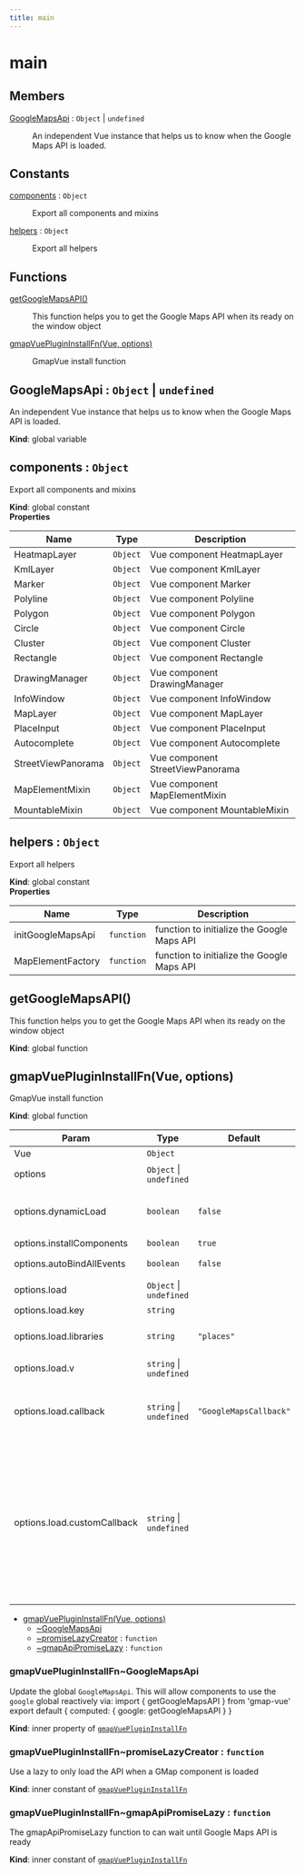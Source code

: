 ```yaml
---
title: main
---
```


# main

## Members

<dl>
<dt><a href="#GoogleMapsApi">GoogleMapsApi</a> : <code>Object</code> | <code>undefined</code></dt>
<dd><p>An independent Vue instance that helps us to know when the Google Maps API is loaded.</p>
</dd>
</dl>

## Constants

<dl>
<dt><a href="#components">components</a> : <code>Object</code></dt>
<dd><p>Export all components and mixins</p>
</dd>
<dt><a href="#helpers">helpers</a> : <code>Object</code></dt>
<dd><p>Export all helpers</p>
</dd>
</dl>

## Functions

<dl>
<dt><a href="#getGoogleMapsAPI">getGoogleMapsAPI()</a></dt>
<dd><p>This function helps you to get the Google Maps API
when its ready on the window object</p>
</dd>
<dt><a href="#gmapVuePluginInstallFn">gmapVuePluginInstallFn(Vue, options)</a></dt>
<dd><p>GmapVue install function</p>
</dd>
</dl>

<a name="GoogleMapsApi"></a>

## GoogleMapsApi : <code>Object</code> \| <code>undefined</code>
An independent Vue instance that helps us to know when the Google Maps API is loaded.

**Kind**: global variable  
<a name="components"></a>

## components : <code>Object</code>
Export all components and mixins

**Kind**: global constant  
**Properties**

| Name | Type | Description |
| --- | --- | --- |
| HeatmapLayer | <code>Object</code> | Vue component HeatmapLayer |
| KmlLayer | <code>Object</code> | Vue component KmlLayer |
| Marker | <code>Object</code> | Vue component Marker |
| Polyline | <code>Object</code> | Vue component Polyline |
| Polygon | <code>Object</code> | Vue component Polygon |
| Circle | <code>Object</code> | Vue component Circle |
| Cluster | <code>Object</code> | Vue component Cluster |
| Rectangle | <code>Object</code> | Vue component Rectangle |
| DrawingManager | <code>Object</code> | Vue component DrawingManager |
| InfoWindow | <code>Object</code> | Vue component InfoWindow |
| MapLayer | <code>Object</code> | Vue component MapLayer |
| PlaceInput | <code>Object</code> | Vue component PlaceInput |
| Autocomplete | <code>Object</code> | Vue component Autocomplete |
| StreetViewPanorama | <code>Object</code> | Vue component StreetViewPanorama |
| MapElementMixin | <code>Object</code> | Vue component MapElementMixin |
| MountableMixin | <code>Object</code> | Vue component MountableMixin |

<a name="helpers"></a>

## helpers : <code>Object</code>
Export all helpers

**Kind**: global constant  
**Properties**

| Name | Type | Description |
| --- | --- | --- |
| initGoogleMapsApi | <code>function</code> | function to initialize the Google Maps API |
| MapElementFactory | <code>function</code> | function to initialize the Google Maps API |

<a name="getGoogleMapsAPI"></a>

## getGoogleMapsAPI()
This function helps you to get the Google Maps API
when its ready on the window object

**Kind**: global function  
<a name="gmapVuePluginInstallFn"></a>

## gmapVuePluginInstallFn(Vue, options)
GmapVue install function

**Kind**: global function  

| Param | Type | Default | Description |
| --- | --- | --- | --- |
| Vue | <code>Object</code> |  | the vue instance |
| options | <code>Object</code> \| <code>undefined</code> |  | configuration object to initialize the GmapVue plugin |
| options.dynamicLoad | <code>boolean</code> | <code>false</code> | load the Google Maps API dynamically, if you set this to `true` the plugin doesn't load the Google Maps API |
| options.installComponents | <code>boolean</code> | <code>true</code> | install all components |
| options.autoBindAllEvents | <code>boolean</code> | <code>false</code> | auto bind all Google Maps API events |
| options.load | <code>Object</code> \| <code>undefined</code> |  | options to configure the Google Maps API |
| options.load.key | <code>string</code> |  | your Google Maps API key |
| options.load.libraries | <code>string</code> | <code>&quot;places&quot;</code> | the Google Maps libraries that you will use eg: 'places,drawing,visualization' |
| options.load.v | <code>string</code> \| <code>undefined</code> |  | the Google Maps API version, default latest |
| options.load.callback | <code>string</code> \| <code>undefined</code> | <code>&quot;GoogleMapsCallback&quot;</code> | This must be ignored if have another callback that you need to run when Google Maps API is ready please use the `customCallback` option. |
| options.load.customCallback | <code>string</code> \| <code>undefined</code> |  | This option was added on v3.0.0 but will be removed in the next major release. If you already have an script tag that loads Google Maps API and you want to use it set you callback in the `customCallback` option and our `GoogleMapsCallback` callback will execute your custom callback at the end; it must attached to the `window` object, is the only requirement. |


* [gmapVuePluginInstallFn(Vue, options)](#gmapVuePluginInstallFn)
    * [~GoogleMapsApi](#gmapVuePluginInstallFn..GoogleMapsApi)
    * [~promiseLazyCreator](#gmapVuePluginInstallFn..promiseLazyCreator) : <code>function</code>
    * [~gmapApiPromiseLazy](#gmapVuePluginInstallFn..gmapApiPromiseLazy) : <code>function</code>

<a name="gmapVuePluginInstallFn..GoogleMapsApi"></a>

### gmapVuePluginInstallFn~GoogleMapsApi
Update the global `GoogleMapsApi`. This will allow
components to use the `google` global reactively
via:
  import { getGoogleMapsAPI } from 'gmap-vue'
  export default {  computed: { google: getGoogleMapsAPI }  }

**Kind**: inner property of [<code>gmapVuePluginInstallFn</code>](#gmapVuePluginInstallFn)  
<a name="gmapVuePluginInstallFn..promiseLazyCreator"></a>

### gmapVuePluginInstallFn~promiseLazyCreator : <code>function</code>
Use a lazy to only load the API when
a GMap component is loaded

**Kind**: inner constant of [<code>gmapVuePluginInstallFn</code>](#gmapVuePluginInstallFn)  
<a name="gmapVuePluginInstallFn..gmapApiPromiseLazy"></a>

### gmapVuePluginInstallFn~gmapApiPromiseLazy : <code>function</code>
The gmapApiPromiseLazy function to can wait until Google Maps API is ready

**Kind**: inner constant of [<code>gmapVuePluginInstallFn</code>](#gmapVuePluginInstallFn)  
